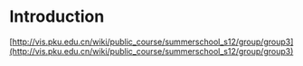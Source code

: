 # Introduction

[http://vis.pku.edu.cn/wiki/public_course/summerschool_s12/group/group3](http://vis.pku.edu.cn/wiki/public_course/summerschool_s12/group/group3)
